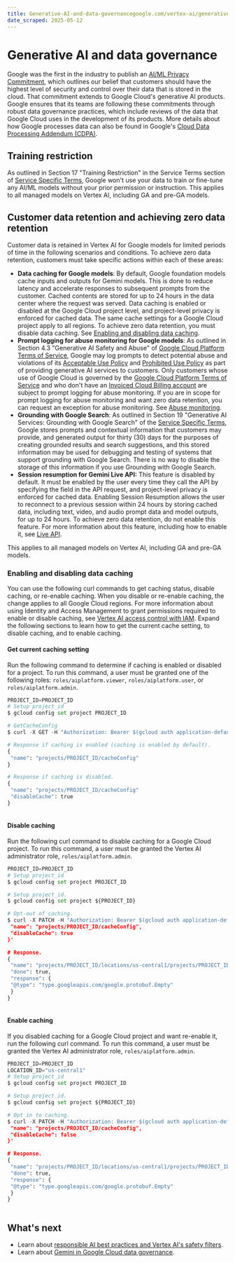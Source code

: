 ```yaml
---
title: Generative-AI-and-data-governancegoogle.com/vertex-ai/generative-ai/docs/data-governance#customer_data_retention_and_achieving_zero_data_retention
date_scraped: 2025-05-12
---
```


# Generative AI and data governance 

Google was the first in the industry to publish an
[AI/ML Privacy Commitment](https://cloud.google.com/blog/products/ai-machine-learning/google-cloud-unveils-ai-and-ml-privacy-commitment),
which outlines our belief that customers should have the highest level of
security and control over their data that is stored in the cloud. That commitment
extends to Google Cloud's generative AI products. Google ensures that its
teams are following these commitments through robust data governance practices,
which include reviews of the data that Google Cloud uses in the development of
its products. More details about how Google processes data can also be found in
Google's [Cloud Data Processing Addendum (CDPA)](https://cloud.google.com/terms/data-processing-addendum).

## Training restriction

As outlined in Section 17 "Training Restriction" in the Service Terms section of
[Service Specific Terms](https://cloud.google.com/terms/service-terms),
Google won't use your data to train or fine-tune any AI/ML models without your
prior permission or instruction. This applies to all managed models on
Vertex AI, including GA and pre-GA models.

## Customer data retention and achieving zero data retention

Customer data is retained in Vertex AI for Google models for limited
periods of time in the following scenarios and conditions. To achieve zero data retention, customers must take specific actions within each of these areas:

- **Data caching for Google models**: By default, Google foundation models cache
 inputs and outputs for Gemini models. This is done to reduce latency
 and accelerate responses to subsequent prompts from the customer. Cached
 contents are stored for up to 24 hours in the data center where the request
 was served. Data caching is enabled or disabled at the Google Cloud project
 level, and project-level privacy is enforced for cached data. The same cache
 settings for a Google Cloud project apply to all regions. To achieve zero data retention, you must disable data caching. See
 [Enabling and disabling data caching](#enabling-disabling-caching).
- **Prompt logging for abuse monitoring for Google models**: As outlined in
 Section 4.3 "Generative AI Safety and Abuse" of
 [Google Cloud Platform Terms of Service](https://cloud.google.com/terms),
 Google may log prompts to detect potential abuse and violations of its
 [Acceptable Use Policy](https://cloud.google.com/terms/aup) and
 [Prohibited Use Policy](https://policies.google.com/terms/generative-ai/use-policy)
 as part of providing generative AI services to customers. Only customers
 whose use of Google Cloud is governed by the
 [Google Cloud Platform Terms of Service](https://cloud.google.com/terms)
 and who don't have an
 [Invoiced Cloud Billing account](https://cloud.google.com/billing/docs/concepts#billing_account_types)
 are subject to prompt logging for abuse monitoring. If you are in scope for prompt logging for abuse monitoring and want zero data retention, you can request an exception for abuse monitoring. See
 [Abuse monitoring](learn/abuse-monitoring_1.md).
- **Grounding with Google Search**: As outlined in Section
 19 "Generative AI Services: Grounding with Google Search" of the
 [Service Specific Terms](https://cloud.google.com/terms/service-terms),
 Google stores prompts and contextual information that customers may provide,
 and generated output for thirty (30) days for the purposes of creating
 grounded results and search suggestions, and this stored information may be
 used for debugging and testing of systems that support grounding with
 Google Search. There is no way to disable the storage of this information if you use Grounding with Google Search.
- **Session resumption for Gemini Live API:** This feature is disabled by
 default. It must be enabled by the user every time they call the API by
 specifying the field in the API request, and project-level privacy is
 enforced for cached data. Enabling Session Resumption allows the user to
 reconnect to a previous session within 24 hours by storing cached data,
 including text, video, and audio prompt data and model outputs, for up to 24
 hours. To achieve zero data retention, do not enable this feature. For more
 information about this feature, including how to enable it, see [Live API](live-api_1.md).

This applies to all managed models on Vertex AI, including GA and
pre-GA models.

### Enabling and disabling data caching

You can use the following curl commands to get
caching status, disable caching, or re-enable caching.
When you disable or re-enable caching, the change
applies to all Google Cloud regions. For more information about using
Identity and Access Management to grant permissions required to enable or disable caching, see
[Vertex AI access control with IAM](https://cloud.google.com/vertex-ai/docs/general/access-control).
Expand the following sections to learn how to get the current cache setting, to
disable caching, and to enable caching.

#### Get current caching setting

Run the following command to determine if caching is enabled or disabled for a
project. To run this command, a user must be granted one of the following
roles: `roles/aiplatform.viewer`, `roles/aiplatform.user`, or
`roles/aiplatform.admin`.

```python
PROJECT_ID=PROJECT_ID
# Setup project_id
$ gcloud config set project PROJECT_ID

# GetCacheConfig
$ curl -X GET -H "Authorization: Bearer $(gcloud auth application-default print-access-token)" -H "Content-Type: application/json" https://us-central1-aiplatform.googleapis.com/v1/projects/PROJECT_ID/cacheConfig

# Response if caching is enabled (caching is enabled by default).
{
 "name": "projects/PROJECT_ID/cacheConfig"
}

# Response if caching is disabled.
{
 "name": "projects/PROJECT_ID/cacheConfig"
 "disableCache": true
}
 
```

#### Disable caching

Run the following curl command to disable caching for a Google Cloud project. To run
this command, a user must be granted the Vertex AI administrator role,
`roles/aiplatform.admin`.

```python
PROJECT_ID=PROJECT_ID
# Setup project_id
$ gcloud config set project PROJECT_ID

# Setup project_id.
$ gcloud config set project ${PROJECT_ID}

# Opt-out of caching.
$ curl -X PATCH -H "Authorization: Bearer $(gcloud auth application-default print-access-token)" -H "Content-Type: application/json" https://us-central1-aiplatform.googleapis.com/v1/projects/PROJECT_ID/cacheConfig -d '{
 "name": "projects/PROJECT_ID/cacheConfig",
 "disableCache": true
}'

# Response.
{
 "name": "projects/PROJECT_ID/locations/us-central1/projects/PROJECT_ID/cacheConfig/operations/${OPERATION_ID}",
 "done": true,
 "response": {
 "@type": "type.googleapis.com/google.protobuf.Empty"
 }
}
 
```

#### Enable caching

If you disabled caching for a Google Cloud project and want re-enable it, run the
following curl command. To run this command, a user must be granted the
Vertex AI administrator role, `roles/aiplatform.admin`.

```python
PROJECT_ID=PROJECT_ID
LOCATION_ID="us-central1"
# Setup project_id
$ gcloud config set project PROJECT_ID

# Setup project_id.
$ gcloud config set project ${PROJECT_ID}

# Opt in to caching.
$ curl -X PATCH -H "Authorization: Bearer $(gcloud auth application-default print-access-token)" -H "Content-Type: application/json" https://us-central1-aiplatform.googleapis.com/v1/projects/PROJECT_ID/cacheConfig -d '{
 "name": "projects/PROJECT_ID/cacheConfig",
 "disableCache": false
}'

# Response.
{
 "name": "projects/PROJECT_ID/locations/us-central1/projects/PROJECT_ID/cacheConfig/operations/${OPERATION_NUMBER}",
 "done": true,
 "response": {
 "@type": "type.googleapis.com/google.protobuf.Empty"
 }
}
 
```

## What's next

- Learn about [responsible AI best practices and Vertex AI's safety filters](https://cloud.google.com/vertex-ai/generative-ai/docs/learn/responsible-ai).
- Learn about [Gemini in Google Cloud data governance](https://cloud.google.com/gemini/docs/discover/data-governance).